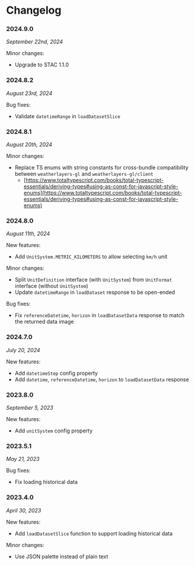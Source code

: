 # Changelog

### 2024.9.0

_September 22nd, 2024_

Minor changes:

* Upgrade to STAC 1.1.0

### 2024.8.2

_August 23rd, 2024_

Bug fixes:

* Validate `datetimeRange` in `loadDatasetSlice`

### 2024.8.1

_August 20th, 2024_

Minor changes:

* Replace TS enums with string constants for cross-bundle compatibility between `weatherlayers-gl` and `weatherlayers-gl/client`
  * [https://www.totaltypescript.com/books/total-typescript-essentials/deriving-types#using-as-const-for-javascript-style-enums](https://www.totaltypescript.com/books/total-typescript-essentials/deriving-types#using-as-const-for-javascript-style-enums)

### 2024.8.0

_August 11th, 2024_

New features:

* Add `UnitSystem.METRIC_KILOMETERS` to allow selecting `km/h` unit

Minor changes:

* Split `UnitDefinition` interface (with `UnitSystem`) from `UnitFormat` interface (without `UnitSystem`)
* Update `datetimeRange` in `loadDataset` response to be open-ended

Bug fixes:

* Fix `referenceDatetime`, `horizon` in `loadDatasetData` response to match the returned data image

### 2024.7.0

_July 20, 2024_

New features:

* Add `datetimeStep` config property
* Add `datetime`, `referenceDatetime`, `horizon` to `loadDatasetData` response

### 2023.8.0

_September 5, 2023_

New features:

* Add `unitSystem` config property

### 2023.5.1

_May 21, 2023_

Bug fixes:

* Fix loading historical data

### 2023.4.0

_April 30, 2023_

New features:

* Add `loadDatasetSlice` function to support loading historical data

Minor changes:

* Use JSON palette instead of plain text
